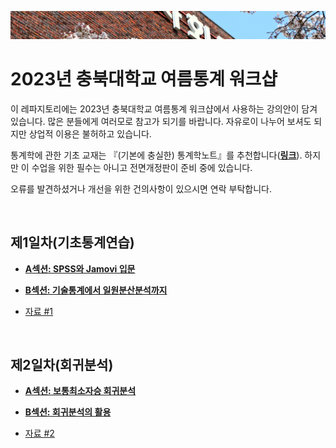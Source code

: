 <p align="center">
  <img src="https://github.com/hxk271/Syllabi/blob/main/sb1.jpg">
</p>

# 2023년 충북대학교 여름통계 워크샵


이 레파지토리에는 2023년 충북대학교 여름통계 워크샵에서 사용하는 강의안이 담겨 있습니다. 많은 분들에게 여러모로 참고가 되기를 바랍니다. 자유로이 나누어 보셔도 되지만 상업적 이용은 불허하고 있습니다.

통계학에 관한 기초 교재는 『(기본에 충실한) 통계학노트』를 추천합니다([**링크**](https://digital.kyobobook.co.kr/digital/ebook/ebookDetail.ink?selectedLargeCategory=001&barcode=480D220326130)). 하지만 이 수업을 위한 필수는 아니고 전면개정판이 준비 중에 있습니다.
 
오류를 발견하셨거나 개선을 위한 건의사항이 있으시면 연락 부탁합니다.

<br/>

## 제1일차(기초통계연습)

-  [**A섹션: SPSS와 Jamovi 입문**](https://github.com/hxk271/2023SSW/blob/main/2023년_여름_통계워크샵_기초통계실습_S1A.pdf)

-  [**B섹션: 기술통계에서 일원분산분석까지**](https://github.com/hxk271/2023SSW/blob/main/2023년_여름_통계워크샵_기초통계실습_S1B.pdf)

-  [자료 #1](https://github.com/hxk271/2023SSW/blob/main/Data_S1.zip)


<br/>

## 제2일차(회귀분석)

-  [**A섹션: 보통최소자승 회귀분석**](https://github.com/hxk271/2023SSW/blob/main/2023년_여름_통계워크샵_회귀분석_S2A.pdf)

-  [**B섹션: 회귀분석의 활용**](https://github.com/hxk271/2023SSW/blob/main/2023년_여름_통계워크샵_회귀분석_S2B.pdf)

-  [자료 #2](https://github.com/hxk271/2023SSW/blob/main/Data_S2.zip)
